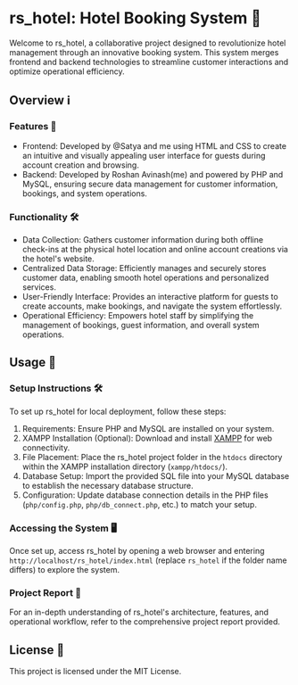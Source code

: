 # rs_hotel: Hotel Booking System 🏨

Welcome to rs_hotel, a collaborative project designed to revolutionize hotel management through an innovative booking system. This system merges frontend and backend technologies to streamline customer interactions and optimize operational efficiency.

## Overview ℹ️

### Features 🌟

- Frontend: Developed by @Satya and me using HTML and CSS to create an intuitive and visually appealing user interface for guests during account creation and browsing.
- Backend: Developed by Roshan Avinash(me) and powered by PHP and MySQL, ensuring secure data management for customer information, bookings, and system operations.

### Functionality 🛠️

- Data Collection: Gathers customer information during both offline check-ins at the physical hotel location and online account creations via the hotel's website.
- Centralized Data Storage: Efficiently manages and securely stores customer data, enabling smooth hotel operations and personalized services.
- User-Friendly Interface: Provides an interactive platform for guests to create accounts, make bookings, and navigate the system effortlessly.
- Operational Efficiency: Empowers hotel staff by simplifying the management of bookings, guest information, and overall system operations.

## Usage 🚀

### Setup Instructions 🛠️

To set up rs_hotel for local deployment, follow these steps:

1. Requirements: Ensure PHP and MySQL are installed on your system.
2. XAMPP Installation (Optional): Download and install [XAMPP](https://www.apachefriends.org/index.html) for web connectivity.
3. File Placement: Place the rs_hotel project folder in the `htdocs` directory within the XAMPP installation directory (`xampp/htdocs/`).
4. Database Setup: Import the provided SQL file into your MySQL database to establish the necessary database structure.
5. Configuration: Update database connection details in the PHP files (`php/config.php`, `php/db_connect.php`, etc.) to match your setup.

### Accessing the System 🖥️

Once set up, access rs_hotel by opening a web browser and entering `http://localhost/rs_hotel/index.html` (replace `rs_hotel` if the folder name differs) to explore the system.

### Project Report 📑

For an in-depth understanding of rs_hotel's architecture, features, and operational workflow, refer to the comprehensive project report provided.

## License 📝

This project is licensed under the MIT License.
